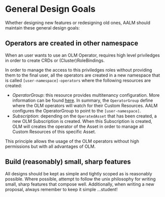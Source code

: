 # General Design Goals
Whether designing new features or redesigning old ones, AALM should maintain these general design goals:

## Operators are created in other namespace
When an user wants to use an OLM Operator, requires high level priviledges in order to create CRDs or (Cluster)RoleBindings.

In order to manage the access to this priviledges roles without providing them to the final user, all the operators are created in a new namespace that is called `[user-namespace]-operators` where the following resources are created:

- _OperatorGroup_: this resource provides multitenancy configuration. More information can be found [here](https://github.com/operator-framework/operator-lifecycle-manager/blob/master/doc/design/operatorgroups.md). In summary, the `OperatorGroup` define where the OLM operators will watch for their Custom Resources. AALM configures the OperatorGroup to point to the `[user-namespace]`.
- _Subscription_: depending on the `OperatedAsset` that has been created, a new OLM Subscription is created. When this Subscription is created, OLM will creates the operator of the Asset in order to manage all Custom Resources of this specific Asset.

This principle allows the usage of the OLM operators without high permissions but with all advantages of OLM.

## Build (reasonably) small, sharp features
All designs should be kept as simple and tightly scoped as is reasonably possible. Where possible, attempt to follow the unix philosophy for writing small, sharp features that compose well. Additionally, when writing a new proposal, always remember to keep it simple ...student!